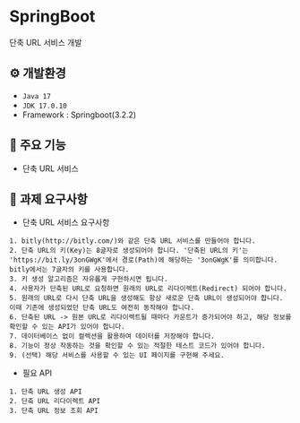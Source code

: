 # SpringBoot
단축 URL 서비스 개발

## ⚙️ 개발환경
- `Java 17`
- `JDK 17.0.10`
- Framework : Springboot(3.2.2)

## 📌 주요 기능
- 단축 URL 서비스

## 🎯 과제 요구사항
- 단축 URL 서비스 요구사항
```
1. bitly(http://bitly.com/)와 같은 단축 URL 서비스를 만들어야 합니다.
2. 단축 URL의 키(Key)는 8글자로 생성되어야 합니다. '단축된 URL의 키'는 'https://bit.ly/3onGWgK'에서 경로(Path)에 해당하는 '3onGWgK'를 의미합니다. bitly에서는 7글자의 키를 사용합니다.
3. 키 생성 알고리즘은 자유롭게 구현하시면 됩니다.
4. 사용자가 단축된 URL로 요청하면 원래의 URL로 리다이렉트(Redirect) 되어야 합니다.
5. 원래의 URL로 다시 단축 URL을 생성해도 항상 새로운 단축 URL이 생성되어야 합니다. 이때 기존에 생성되었던 단축 URL도 여전히 동작해야 합니다.
6. 단축된 URL -> 원본 URL로 리다이렉트될 때마다 카운트가 증가되어야 하고, 해당 정보를 확인할 수 있는 API가 있어야 합니다.
7. 데이터베이스 없이 컬렉션을 활용하여 데이터를 저장해야 합니다.
8. 기능이 정상 작동하는 것을 확인할 수 있는 적절한 테스트 코드가 있어야 합니다.
9. (선택) 해당 서비스를 사용할 수 있는 UI 페이지를 구현해 주세요.
```

- 필요 API
```
1. 단축 URL 생성 API
2. 단축 URL 리다이렉트 API
3. 단축 URL 정보 조회 API
